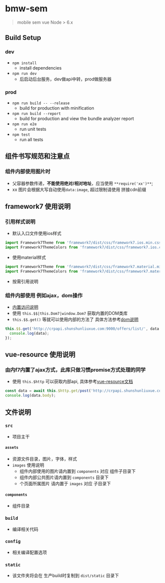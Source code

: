 # bmw-sem

> mobile sem vue
> Node > 6.x

## Build Setup
### dev
* `npm install`
  - install dependencies
* `npm run dev`
  - 后启动后台服务，dev做api中转，prod做服务器
  
### prod
* `npm run build -- --release`
  - build for production with minification
* `npm run build --report`
  - build for production and view the bundle analyzer report
* `npm run e2e`
  - run unit tests
* `npm test`
  - run all tests

## 组件书写规范和注意点
### 组件内部使用图片时
* 父容器参数传递，**不能使用绝对/相对地址**，应当使用 `**require('xx')**`;
* xx 图片会根据大写自动使用`data:image`, 超过限制请使用 拼接cdn前缀

## framework7 使用说明
### 引用样式说明
* 默认入口文件使用ios样式
```javascript
import Framework7Theme from 'framework7/dist/css/framework7.ios.min.css';
import Framework7ThemeColors from 'framework7/dist/css/framework7.ios.colors.min.css';  可选
```
* 使用material样式
```javascript
import Framework7Theme from 'framework7/dist/css/framework7.material.min.css';
import Framework7ThemeColors from 'framework7/dist/css/framework7.material.colors.min.css';  可选
```
* 按需引用说明

### 组件内部使用 例如ajax，dom操作
* [内置访问说明](http://framework7.io/vue/init-app.html#initialized-instances)
* 使用 `this.$$|this.Dom7|window.Dom7` 获取内置的DOM类库
* `this.$$.get()` 等就可以使用内部的方法了 具体方法参考[dom说明](http://framework7.io/docs/dom.html)

```javascript
this.$$.get('http://crpapi.shunshunliuxue.com:9000/offers/list/', data => {
  console.log(data);
});
```

## vue-resource 使用说明
### 由内f7内置了ajax方式，此库只做习惯promise方式处理的同学
* 使用 `this.$http` 可以获取内部api, 具体参考[vue-resource文档](https://github.com/pagekit/vue-resource)

```javascript
const data = await this.$http.get/post('http://crpapi.shunshunliuxue.com:9000/offers/list/', {});
console.log(data.body);
```
  
## 文件说明
### `src`
* 项目主干
#### `assets`
* 资源文件目录，图片，字体，样式
* `images` 使用说明
  - 组件内部使用的图片请内置到 `components` 对应 组件子目录下
  - 组件内部公共图片请内置到 `components` 目录下
  - 个页面所属图片 请内置于 `images` 对应 子目录下

#### `components`
* 组件目录

### `build`
* 编译相关代码

### `config`
* 相关编译配置选项

### `static`
* 该文件夹将会在 生产build时复制到 `dist/static` 目录下
